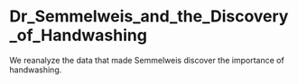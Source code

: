 # Dr_Semmelweis_and_the_Discovery_of_Handwashing
 We reanalyze the data that made Semmelweis discover the importance of handwashing.
